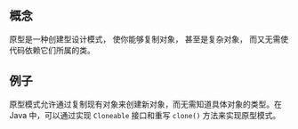 ## 概念
原型是一种创建型设计模式， 使你能够复制对象， 甚至是复杂对象， 而又无需使代码依赖它们所属的类。

## 例子
原型模式允许通过复制现有对象来创建新对象，而无需知道具体对象的类型。在 Java 中，可以通过实现 `Cloneable` 接口和重写 `clone()` 方法来实现原型模式。